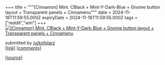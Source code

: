 +++
title = """[Cinnamon] Mint. CBlack + Mint-Y-Dark-Blue + Gnome button layout + Transparent panels + Cinnamenu"""
date = 2024-11-18T11:59:55.000Z
expiryDate = 2024-11-18T11:59:55.000Z
tags = ["reddit","wm"]
+++
[![[Cinnamon] Mint. CBlack + Mint-Y-Dark-Blue + Gnome button layout + Transparent panels + Cinnamenu](https://b.thumbs.redditmedia.com/Pl4ehFGXeh2OmtnLOsRnW-PfquPvv4s_FUj0SoDFxAE.jpg "[Cinnamon] Mint. CBlack + Mint-Y-Dark-Blue + Gnome button layout + Transparent panels + Cinnamenu")](https://www.reddit.com/r/unixporn/comments/1gu33nh/cinnamon_mint_cblack_mintydarkblue_gnome_button/)

submitted by [/u/kofolarz](https://www.reddit.com/user/kofolarz)  
[\[link\]](https://www.reddit.com/gallery/1gu33nh) [\[comments\]](https://www.reddit.com/r/unixporn/comments/1gu33nh/cinnamon_mint_cblack_mintydarkblue_gnome_button/)

[[source]](https://www.reddit.com/r/unixporn/comments/1gu33nh/cinnamon_mint_cblack_mintydarkblue_gnome_button/)
